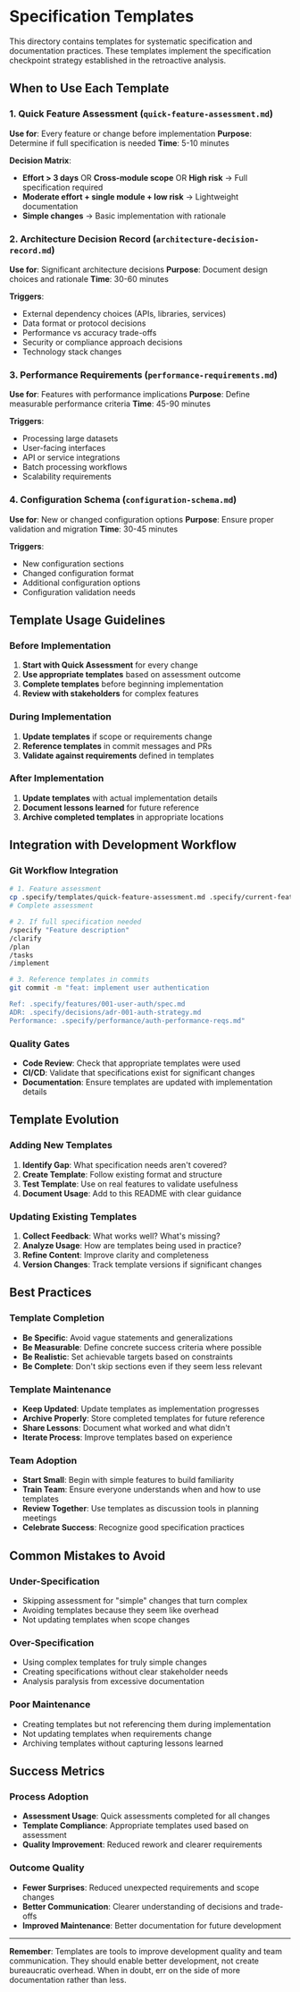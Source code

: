 # Specification Templates

This directory contains templates for systematic specification and documentation practices. These templates implement the specification checkpoint strategy established in the retroactive analysis.

## When to Use Each Template

### 1. Quick Feature Assessment (`quick-feature-assessment.md`)
**Use for**: Every feature or change before implementation
**Purpose**: Determine if full specification is needed
**Time**: 5-10 minutes

**Decision Matrix**:
- **Effort > 3 days** OR **Cross-module scope** OR **High risk** → Full specification required
- **Moderate effort + single module + low risk** → Lightweight documentation
- **Simple changes** → Basic implementation with rationale

### 2. Architecture Decision Record (`architecture-decision-record.md`)
**Use for**: Significant architecture decisions
**Purpose**: Document design choices and rationale
**Time**: 30-60 minutes

**Triggers**:
- External dependency choices (APIs, libraries, services)
- Data format or protocol decisions
- Performance vs accuracy trade-offs
- Security or compliance approach decisions
- Technology stack changes

### 3. Performance Requirements (`performance-requirements.md`)
**Use for**: Features with performance implications
**Purpose**: Define measurable performance criteria
**Time**: 45-90 minutes

**Triggers**:
- Processing large datasets
- User-facing interfaces
- API or service integrations
- Batch processing workflows
- Scalability requirements

### 4. Configuration Schema (`configuration-schema.md`)
**Use for**: New or changed configuration options
**Purpose**: Ensure proper validation and migration
**Time**: 30-45 minutes

**Triggers**:
- New configuration sections
- Changed configuration format
- Additional configuration options
- Configuration validation needs

## Template Usage Guidelines

### Before Implementation
1. **Start with Quick Assessment** for every change
2. **Use appropriate templates** based on assessment outcome
3. **Complete templates** before beginning implementation
4. **Review with stakeholders** for complex features

### During Implementation
1. **Update templates** if scope or requirements change
2. **Reference templates** in commit messages and PRs
3. **Validate against requirements** defined in templates

### After Implementation
1. **Update templates** with actual implementation details
2. **Document lessons learned** for future reference
3. **Archive completed templates** in appropriate locations

## Integration with Development Workflow

### Git Workflow Integration
```bash
# 1. Feature assessment
cp .specify/templates/quick-feature-assessment.md .specify/current-feature-assessment.md
# Complete assessment

# 2. If full specification needed
/specify "Feature description"
/clarify
/plan
/tasks
/implement

# 3. Reference templates in commits
git commit -m "feat: implement user authentication

Ref: .specify/features/001-user-auth/spec.md
ADR: .specify/decisions/adr-001-auth-strategy.md
Performance: .specify/performance/auth-performance-reqs.md"
```

### Quality Gates
- **Code Review**: Check that appropriate templates were used
- **CI/CD**: Validate that specifications exist for significant changes
- **Documentation**: Ensure templates are updated with implementation details

## Template Evolution

### Adding New Templates
1. **Identify Gap**: What specification needs aren't covered?
2. **Create Template**: Follow existing format and structure
3. **Test Template**: Use on real features to validate usefulness
4. **Document Usage**: Add to this README with clear guidance

### Updating Existing Templates
1. **Collect Feedback**: What works well? What's missing?
2. **Analyze Usage**: How are templates being used in practice?
3. **Refine Content**: Improve clarity and completeness
4. **Version Changes**: Track template versions if significant changes

## Best Practices

### Template Completion
- **Be Specific**: Avoid vague statements and generalizations
- **Be Measurable**: Define concrete success criteria where possible
- **Be Realistic**: Set achievable targets based on constraints
- **Be Complete**: Don't skip sections even if they seem less relevant

### Template Maintenance
- **Keep Updated**: Update templates as implementation progresses
- **Archive Properly**: Store completed templates for future reference
- **Share Lessons**: Document what worked and what didn't
- **Iterate Process**: Improve templates based on experience

### Team Adoption
- **Start Small**: Begin with simple features to build familiarity
- **Train Team**: Ensure everyone understands when and how to use templates
- **Review Together**: Use templates as discussion tools in planning meetings
- **Celebrate Success**: Recognize good specification practices

## Common Mistakes to Avoid

### Under-Specification
- Skipping assessment for "simple" changes that turn complex
- Avoiding templates because they seem like overhead
- Not updating templates when scope changes

### Over-Specification
- Using complex templates for truly simple changes
- Creating specifications without clear stakeholder needs
- Analysis paralysis from excessive documentation

### Poor Maintenance
- Creating templates but not referencing them during implementation
- Not updating templates when requirements change
- Archiving templates without capturing lessons learned

## Success Metrics

### Process Adoption
- **Assessment Usage**: Quick assessments completed for all changes
- **Template Compliance**: Appropriate templates used based on assessment
- **Quality Improvement**: Reduced rework and clearer requirements

### Outcome Quality
- **Fewer Surprises**: Reduced unexpected requirements and scope changes
- **Better Communication**: Clearer understanding of decisions and trade-offs
- **Improved Maintenance**: Better documentation for future development

---

**Remember**: Templates are tools to improve development quality and team communication. They should enable better development, not create bureaucratic overhead. When in doubt, err on the side of more documentation rather than less.
